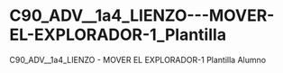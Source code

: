 # C90_ADV__1a4_LIENZO---MOVER-EL-EXPLORADOR-1_Plantilla
C90_ADV__1a4_LIENZO - MOVER EL EXPLORADOR-1 Plantilla Alumno
